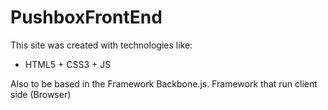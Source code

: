 # PushboxFrontEnd

This site was created  with technologies like:

* HTML5 + CSS3 + JS

Also to be based in the Framework Backbone.js. Framework that run client side (Browser)
